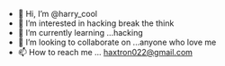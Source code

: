 - 👋 Hi, I’m @harry_cool
- 👀 I’m interested in hacking break the think 
- 🌱 I’m currently learning ...hacking 
- 💞️ I’m looking to collaborate on ...anyone who love me 
- 📫 How to reach me ... haxtron022@gmail.com

<!---
uttarkhandcool/uttarkhandcool is a ✨ special ✨ repository because its `README.md` (this file) appears on your GitHub profile.
You can click the Preview link to take a look at your changes.
--->
